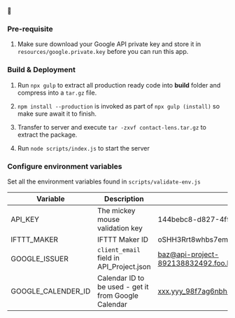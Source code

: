 :eyes:

### Pre-requisite

1. Make sure download your Google API private key and store it in `resources/google.private.key` before you can run this app.

### Build & Deployment

1. Run `npx gulp` to extract all production ready code into **build** folder and compress into a `tar.gz` file.

2. `npm install --production` is invoked as part of `npx gulp (install)` so make sure await it to finish.

3. Transfer to server and execute `tar -zxvf contact-lens.tar.gz` to extract the package.

4. Run `node scripts/index.js` to start the server

### Configure environment variables
Set all the environment variables found in `scripts/validate-env.js`

| Variable | Description | Example |
| ----- | ---- | ---- |
| API_KEY | The mickey mouse validation key | 144bebc8-d827-4f9a-9d16-6d6587af281a |
| IFTTT_MAKER | IFTTT Maker ID | oSHH3Rrt8whbs7emLur1s |
| GOOGLE_ISSUER | `client_email` field in API_Project.json | baz@api-project-892138832492.foo.bar.iam.gserviceaccount.com |
| GOOGLE_CALENDER_ID | Calendar ID to be used - get it from Google Calendar | xxx.yyy_98f7ag6nbh8et69fdgb9gndsf@group.calendar.google.com |
